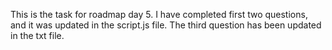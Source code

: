 This is the task for roadmap day 5. I have completed first two questions, and it was updated in the script.js file. The third question has been updated in the txt file.

